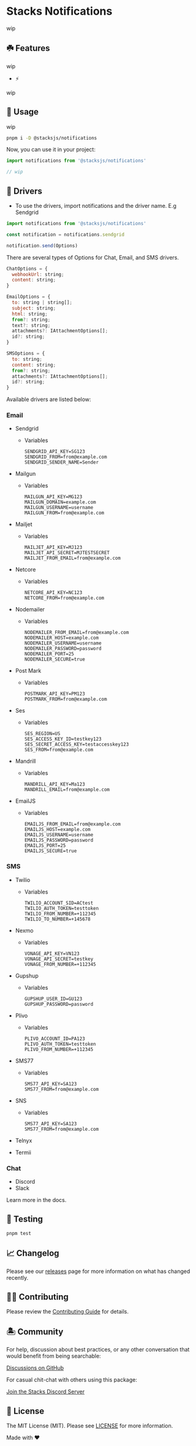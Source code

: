# Stacks Notifications

wip

## ☘️ Features

wip

- ⚡️

wip

## 🤖 Usage

wip

```bash
pnpm i -D @stacksjs/notifications
```

Now, you can use it in your project:

```js
import notifications from '@stacksjs/notifications'

// wip
```

## 🤖 Drivers

- To use the drivers, import notifications and the driver name. E.g Sendgrid

 ```js
import notifications from '@stacksjs/notifications'

const notification = notifications.sendgrid

notification.send(Options)
 ```

There are several types of Options for Chat, Email, and SMS drivers.

```js
ChatOptions = {
  webhookUrl: string;
  content: string;
}

EmailOptions = {
  to: string | string[];
  subject: string;
  html: string;
  from?: string;
  text?: string;
  attachments?: IAttachmentOptions[];
  id?: string;
}

SMSOptions = {
  to: string;
  content: string;
  from?: string;
  attachments?: IAttachmentOptions[];
  id?: string;
}
```

Available drivers are listed below:

### Email

- Sendgrid
  - Variables

    ```
    SENDGRID_API_KEY=SG123
    SENDGRID_FROM=from@example.com
    SENDGRID_SENDER_NAME=Sender
    ```

- Mailgun
  - Variables

    ```
    MAILGUN_API_KEY=MG123
    MAILGUN_DOMAIN=example.com
    MAILGUN_USERNAME=username
    MAILGUN_FROM=from@example.com
    ```

- Mailjet
  - Variables

    ```
    MAILJET_API_KEY=MJ123
    MAILJET_API_SECRET=MJTESTSECRET
    MAILJET_FROM_EMAIL=from@example.com
    ```

- Netcore
  - Variables

    ```
    NETCORE_API_KEY=NC123
    NETCORE_FROM=from@example.com
    ```

- Nodemailer
  - Variables

    ```
    NODEMAILER_FROM_EMAIL=from@example.com
    NODEMAILER_HOST=example.com
    NODEMAILER_USERNAME=username
    NODEMAILER_PASSWORD=password
    NODEMAILER_PORT=25
    NODEMAILER_SECURE=true
    ```

- Post Mark
  - Variables

    ```
    POSTMARK_API_KEY=PM123
    POSTMARK_FROM=from@example.com
    ```

- Ses
  - Variables

    ```
    SES_REGION=US
    SES_ACCESS_KEY_ID=testkey123
    SES_SECRET_ACCESS_KEY=testaccesskey123
    SES_FROM=from@example.com
    ```

- Mandrill
  - Variables

    ```
    MANDRILL_API_KEY=Ma123
    MANDRILL_EMAIL=from@example.com
    ```

- EmailJS
  - Variables

    ```
    EMAILJS_FROM_EMAIL=from@example.com
    EMAILJS_HOST=example.com
    EMAILJS_USERNAME=username
    EMAILJS_PASSWORD=password
    EMAILJS_PORT=25
    EMAILJS_SECURE=true
    ```

### SMS

- Twilio
  - Variables

    ```
    TWILIO_ACCOUNT_SID=ACtest
    TWILIO_AUTH_TOKEN=testtoken
    TWILIO_FROM_NUMBER=+112345
    TWILIO_TO_NUMBER=+145678
    ```

- Nexmo
  - Variables

    ```
    VONAGE_API_KEY=VN123
    VONAGE_API_SECRET=testkey
    VONAGE_FROM_NUMBER=+112345
    ```

- Gupshup
  - Variables

    ```
    GUPSHUP_USER_ID=GU123
    GUPSHUP_PASSWORD=password
    ```

- Plivo
  - Variables

    ```
    PLIVO_ACCOUNT_ID=PA123
    PLIVO_AUTH_TOKEN=testtoken
    PLIVO_FROM_NUMBER=+112345
    ```

- SMS77
  - Variables

    ```
    SMS77_API_KEY=SA123
    SMS77_FROM=from@example.com
    ```

- SNS
  - Variables

    ```
    SMS77_API_KEY=SA123
    SMS77_FROM=from@example.com
    ```

- Telnyx
- Termii

### Chat

- Discord
- Slack

Learn more in the docs.

## 🧪 Testing

```bash
pnpm test
```

## 📈 Changelog

Please see our [releases](https://github.com/stacksjs/stacks/releases) page for more information on what has changed recently.

## 💪🏼 Contributing

Please review the [Contributing Guide](https://github.com/stacksjs/contributing) for details.

## 🏝 Community

For help, discussion about best practices, or any other conversation that would benefit from being searchable:

[Discussions on GitHub](https://github.com/stacksjs/stacks/discussions)

For casual chit-chat with others using this package:

[Join the Stacks Discord Server](https://discord.ow3.org)

## 📄 License

The MIT License (MIT). Please see [LICENSE](https://github.com/stacksjs/stacks/tree/main/LICENSE.md) for more information.

Made with ❤️
